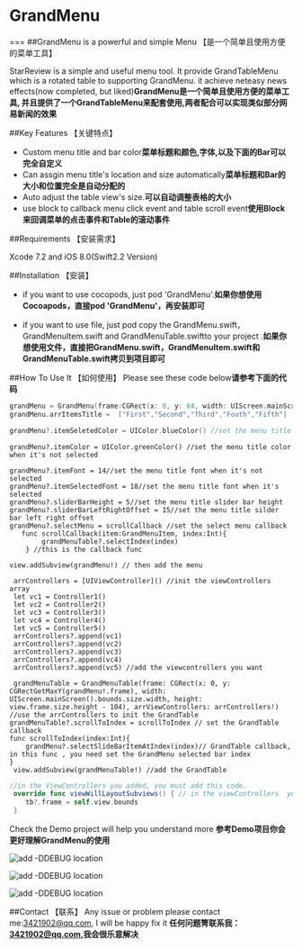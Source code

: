 # GrandMenu
=== 
##GrandMenu is a powerful and simple Menu  【是一个简单且使用方便的菜单工具】

StarReview is a simple and useful menu tool. It provide GrandTableMenu which is a rotated table to supporting GrandMenu. it achieve neteasy news effects(now completed, but liked)**GrandMenu是一个简单且使用方便的菜单工具, 并且提供了一个GrandTableMenu来配套使用,两者配合可以实现类似部分网易新闻的效果**

##Key Features 【关键特点】
* Custom menu title and bar color**菜单标题和颜色,字体,以及下面的Bar可以完全自定义**
* Can assgin menu title's location and size automatically**菜单标题和Bar的大小和位置完全是自动分配的**
* Auto adjust the table view's size.**可以自动调整表格的大小**
* use block to callback menu click event and table scroll event**使用Block来回调菜单的点击事件和Table的滚动事件**

##Requirements 【安装需求】

Xcode 7.2 and iOS 8.0(Swift2.2 Version)

##Installation 【安装】
+ if you want to use cocopods, just pod 'GrandMenu'.**如果你想使用Cocoapods，直接pod 'GrandMenu'，再安装即可**

+ if you want to use file, just pod copy the GrandMenu.swift，GrandMenuItem.swift and GrandMenuTable.swiftto your project .**如果你想使用文件，直接把GrandMenu.swift，GrandMenuItem.swift和GrandMenuTable.swift拷贝到项目即可**



##How To Use It 【如何使用】
Please see these code below**请参考下面的代码**
```swift
grandMenu = GrandMenu(frame:CGRect(x: 0, y: 64, width: UIScreen.mainScreen().bounds.size.width, height: 40) , titles:  ["First","Second","Third","Fouth","Fifth"]) //init the GrandMenu and assign the menu titles, and also you can assign titles later
grandMenu.arrItemsTitle =  ["First","Second","Third","Fouth","Fifth"]
```
```swift
grandMenu?.itemSeletedColor = UIColor.blueColor() //set the menu title color when it's selected 
```
```
grandMenu?.itemColor = UIColor.greenColor() //set the menu title color when it's not selected
```
```
grandMenu?.itemFont = 14//set the menu title font when it's not selected
grandMenu?.itemSelectedFont = 18//set the menu title font when it's  selected
grandMenu?.sliderBarHeight = 5//set the menu title slider bar height 
grandMenu?.sliderBarLeftRightOffset = 15//set the menu title silder bar left right offset 
grandMenu?.selectMenu = scrollCallback //set the select menu callback
   func scrollCallback(item:GrandMenuItem, index:Int){
        grandMenuTable?.selectIndex(index)
    } //this is the callback func
```
``` 
view.addSubview(grandMenu!) // then add the menu
```
```   
 arrControllers = [UIViewController]() //init the viewControllers array
 let vc1 = Controller1()
 let vc2 = Controller2()
 let vc3 = Controller3()
 let vc4 = Controller4()
 let vc5 = Controller5()
 arrControllers?.append(vc1)
 arrControllers?.append(vc2)
 arrControllers?.append(vc3)
 arrControllers?.append(vc4)
 arrControllers?.append(vc5) //add the viewcontrollers you want
```
```
 grandMenuTable = GrandMenuTable(frame: CGRect(x: 0, y: CGRectGetMaxY(grandMenu!.frame), width: UIScreen.mainScreen().bounds.size.width, height: view.frame.size.height - 104), arrViewControllers: arrControllers!) //use the arrControllers to init the GrandTable
grandMenuTable?.scrollToIndex = scrollToIndex // set the GrandTable callback
func scrollToIndex(index:Int){
    grandMenu?.selectSlideBarItemAtIndex(index)// GrandTable callback, in this func , you need set the GrandMenu selected bar index
}
 view.addSubview(grandMenuTable!) //add the GrandTable
```
```swift
//in the ViewControllers you added, you must add this code.
 override func viewWillLayoutSubviews() { // in the viewControllers  you need set table frame, and this is very important
    tb?.frame = self.view.bounds
 }
```
Check the Demo project will help you understand more 
**参考Demo项目你会更好理解GrandMenu的使用**
<br>

![add -DDEBUG location](https://raw.githubusercontent.com/DuckDeck/GrandMenu/master/GrandMenuDemo/GrandMenuDemo/Resource/1.png)
<br>

![add -DDEBUG location](https://raw.githubusercontent.com/DuckDeck/GrandMenu/master/GrandMenuDemo/GrandMenuDemo/Resource/2.gif)
<br>

![add -DDEBUG location](https://raw.githubusercontent.com/DuckDeck/GrandMenu/master/GrandMenuDemo/GrandMenuDemo/Resource/3.gif)



##Contact 【联系】
Any issue or problem please contact me:3421902@qq.com, I will be happy fix it
**任何问题箐联系我：3421902@qq.com,我会很乐意解决**

